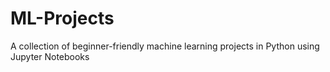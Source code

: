 # ML-Projects
A collection of beginner-friendly machine learning projects in Python using Jupyter Notebooks
